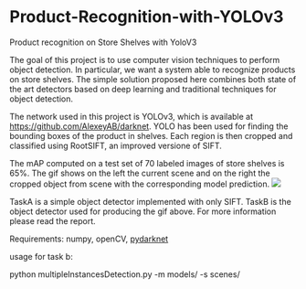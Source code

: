 # Product-Recognition-with-YOLOv3
Product recognition on Store Shelves with YoloV3


The goal of this project is to use computer vision techniques to perform object detection. In particular, we want a system able to recognize products on store shelves.
The simple solution proposed here combines both state of the art detectors based on deep learning and traditional techniques for object detection.

The network used in this project is YOLOv3, which is available at https://github.com/AlexeyAB/darknet. YOLO has been used for finding the bounding boxes of the product in shelves. Each region is then cropped and classified using RootSIFT, an improved versione of SIFT.

The mAP computed on a test set of 70 labeled images of store shelves is 65%.
The gif shows on the left the current scene and on the right the cropped object from scene with the corresponding model prediction.
![](demo.gif)

TaskA is a simple object detector implemented with only SIFT.
TaskB is the object detector used for producing the gif above. For more information please read the report.

Requirements:
numpy, openCV, [pydarknet](https://github.com/madhawav/YOLO3-4-Py)

usage for task b:

python multipleInstancesDetection.py -m models/ -s scenes/
